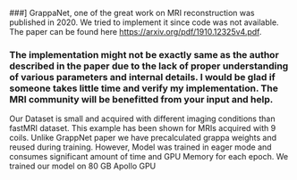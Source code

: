 ###] GrappaNet, one of the great work on MRI reconstruction was published in 2020. We tried to implement it since code was not available. The paper can be found here https://arxiv.org/pdf/1910.12325v4.pdf. 

### The implementation might not be exactly same as the author described in the paper due to the lack of proper understanding of various parameters and internal details. I would be glad if someone takes little time and verify my implementation. The MRI community will be benefitted from your input and help.  


Our Dataset is small and acquired with different imaging conditions than fastMRI dataset. This example has been shown for MRIs acquired with 9 coils. Unlike GrappNet paper we have precalculated grappa weights and reused during training. However, Model was trained in eager mode and consumes significant amount of time and GPU Memory for each epoch. We trained our model on 80 GB Apollo GPU
